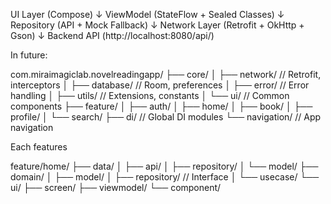UI Layer (Compose)
↓
ViewModel (StateFlow + Sealed Classes)
↓  
Repository (API + Mock Fallback)
↓
Network Layer (Retrofit + OkHttp + Gson)
↓
Backend API (http://localhost:8080/api/)


In future:

com.miraimagiclab.novelreadingapp/
├── core/
│   ├── network/           // Retrofit, interceptors
│   ├── database/          // Room, preferences
│   ├── error/            // Error handling
│   ├── utils/            // Extensions, constants
│   └── ui/               // Common components
├── feature/
│   ├── auth/
│   ├── home/
│   ├── book/
│   ├── profile/
│   └── search/
├── di/                   // Global DI modules
└── navigation/           // App navigation

Each features

feature/home/
├── data/
│   ├── api/
│   ├── repository/
│   └── model/
├── domain/
│   ├── model/
│   ├── repository/      // Interface
│   └── usecase/
└── ui/
├── screen/
├── viewmodel/
└── component/